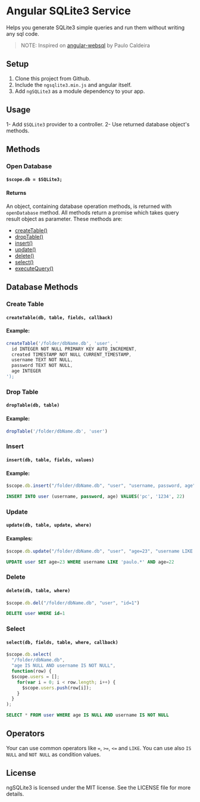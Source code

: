 Angular SQLite3 Service
====================
Helps you generate SQLite3 simple queries and run them without writing any sql code.

> NOTE: Inspired on [angular-websql](https://github.com/paulocaldeira17/angular-websql) by Paulo Caldeira

Setup
-------
1. Clone this project from Github.
2. Include the `ngsqlite3.min.js` and angular itself.
3. Add `ngSQLite3` as a module dependency to your app.

Usage
--------
1- Add ```$SQLite3``` provider to a controller.
2- Use returned database object's methods.

Methods
-----------
### Open Database
#### `$scope.db = $SQLite3;`

#### Returns
An object, containing database operation methods, is returned with ```openDatabase``` method.
All methods return a promise which takes query result object as parameter.
These methods are:
- [createTable()](#create-table)
- [dropTable()](#drop-table)
- [insert()](#insert)
- [update()](#update)
- [delete()](#delete)
- [select()](#select)
- [executeQuery()](#executeQuery)

## Database Methods
### Create Table
#### `createTable(db, table, fields, callback)`
#### Example:
```javascript
createTable('/folder/dbName.db', 'user', '
  id INTEGER NOT NULL PRIMARY KEY AUTO_INCREMENT,
  created TIMESTAMP NOT NULL CURRENT_TIMESTAMP,
  username TEXT NOT NULL,
  password TEXT NOT NULL,
  age INTEGER
');
```
### Drop Table
#### `dropTable(db, table)`
#### Example:
```javascript
dropTable('/folder/dbName.db', 'user')
```
### Insert
#### `insert(db, table, fields, values)`
#### Example:
```javascript
$scope.db.insert("/folder/dbName.db", "user", "username, password, age", "'pc', '1234', 22");
```
```sql
INSERT INTO user (username, password, age) VALUES('pc', '1234', 22)
```
### Update
#### `update(db, table, update, where)`
#### Examples:
```javascript
$scope.db.update("/folder/dbName.db", "user", "age=23", "username LIKE 'paulo.*' AND age=22");
```
```sql
UPDATE user SET age=23 WHERE username LIKE 'paulo.*' AND age=22
```
### Delete
#### `delete(db, table, where)`
```javascript
$scope.db.del("/folder/dbName.db", "user", "id=1")
```
```sql
DELETE user WHERE id=1
```
### Select
#### `select(db, fields, table, where, callback)`
```javascript
$scope.db.select(
  "/folder/dbName.db",
  "age IS NULL AND username IS NOT NULL",
  function(row) {
  $scope.users = [];
    for(var i = 0; i < row.length; i++) {
      $scope.users.push(row[i]);
    }
  }
);
```
```sql
SELECT * FROM user WHERE age IS NULL AND username IS NOT NULL
```
Operators
------------
Your can use common operators like `=`, `>=`, `<=` and `LIKE`. You can use also `IS NULL` and `NOT NULL` as condition values.

License
---------
ngSQLite3 is licensed under the MIT license. See the LICENSE file for more details.